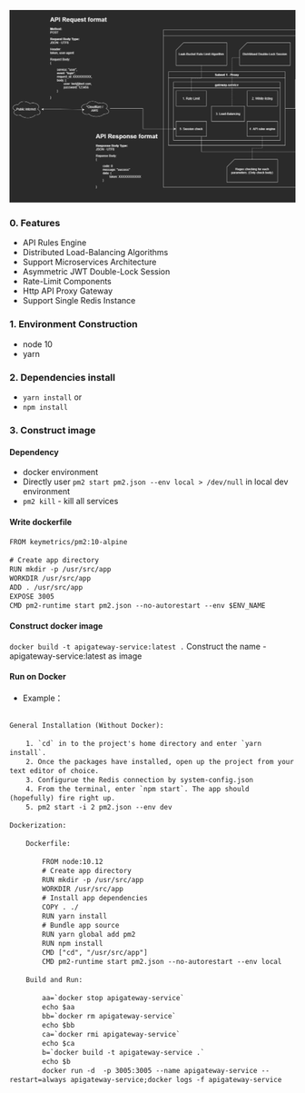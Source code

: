 ![Screenshot](apigateway-components.png)
### 0. Features
- API Rules Engine
- Distributed Load-Balancing Algorithms
- Support Microservices Architecture
- Asymmetric JWT Double-Lock Session
- Rate-Limit Components
- Http API Proxy Gateway
- Support Single Redis Instance

### 1. Environment Construction
- node 10
- yarn

### 2. Dependencies install
*  `yarn install`
    or
*  `npm install`


### 3. Construct image
#### Dependency
- docker environment
- Directly user `pm2 start pm2.json --env local > /dev/null` in local dev environment
- `pm2 kill` - kill all services

#### Write dockerfile
````
FROM keymetrics/pm2:10-alpine

# Create app directory
RUN mkdir -p /usr/src/app
WORKDIR /usr/src/app
ADD . /usr/src/app
EXPOSE 3005
CMD pm2-runtime start pm2.json --no-autorestart --env $ENV_NAME
````
#### Construct docker image
`docker build -t apigateway-service:latest .` Construct the name - apigateway-service:latest as image

#### Run on Docker
* Example： 
```

General Installation (Without Docker):

    1. `cd` in to the project's home directory and enter `yarn install`.
    2. Once the packages have installed, open up the project from your text editor of choice.
    3. Configurue the Redis connection by system-config.json
    4. From the terminal, enter `npm start`. The app should (hopefully) fire right up.
    5. pm2 start -i 2 pm2.json --env dev

Dockerization:

    Dockerfile:

        FROM node:10.12
        # Create app directory
        RUN mkdir -p /usr/src/app
        WORKDIR /usr/src/app
        # Install app dependencies
        COPY . ./
        RUN yarn install
        # Bundle app source
        RUN yarn global add pm2
        RUN npm install
        CMD ["cd", "/usr/src/app"]
        CMD pm2-runtime start pm2.json --no-autorestart --env local
    
    Build and Run:

        aa=`docker stop apigateway-service`
        echo $aa
        bb=`docker rm apigateway-service`
        echo $bb
        ca=`docker rmi apigateway-service`
        echo $ca
        b=`docker build -t apigateway-service .`
        echo $b
        docker run -d  -p 3005:3005 --name apigateway-service --restart=always apigateway-service;docker logs -f apigateway-service
